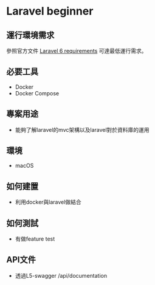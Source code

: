 # Laravel beginner

## 運行環境需求

參照官方文件 [Laravel 6 requirements](https://laravel.com/docs/6.x#server-requirements) 可達最低運行需求。

## 必要工具

- Docker
- Docker Compose
 
## 專案用途

- 能夠了解laravel的mvc架構以及laravel對於資料庫的運用

## 環境

- macOS

## 如何建置

- 利用docker與laravel做結合

## 如何測試

- 有做feature test

## API文件

- 透過L5-swagger   /api/documentation
